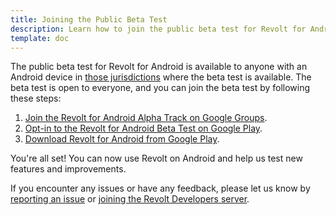 ```yaml
---
title: Joining the Public Beta Test
description: Learn how to join the public beta test for Revolt for Android.
template: doc
---
```


The public beta test for Revolt for Android is available to anyone with an Android device
in [those jurisdictions](https://revoltchat.github.io/android/beta/availability-regions/) where the
beta test is available. The beta test is open to everyone, and you can join the beta test by
following these steps:

1. [Join the Revolt for Android Alpha Track on Google Groups](https://groups.google.com/g/revolt-android-alpha-track).
2. [Opt-in to the Revolt for Android Beta Test on Google Play](https://play.google.com/apps/testing/chat.revolt).
3. [Download Revolt for Android from Google Play](https://play.google.com/store/apps/details?id=chat.revolt).

You're all set! You can now use Revolt on Android and help us test new features and improvements.

If you encounter any issues or have any feedback, please let us know
by [reporting an issue](https://androidtasks.starlightjen.com/)
or [joining the Revolt Developers server](https://rvlt.gg/api).